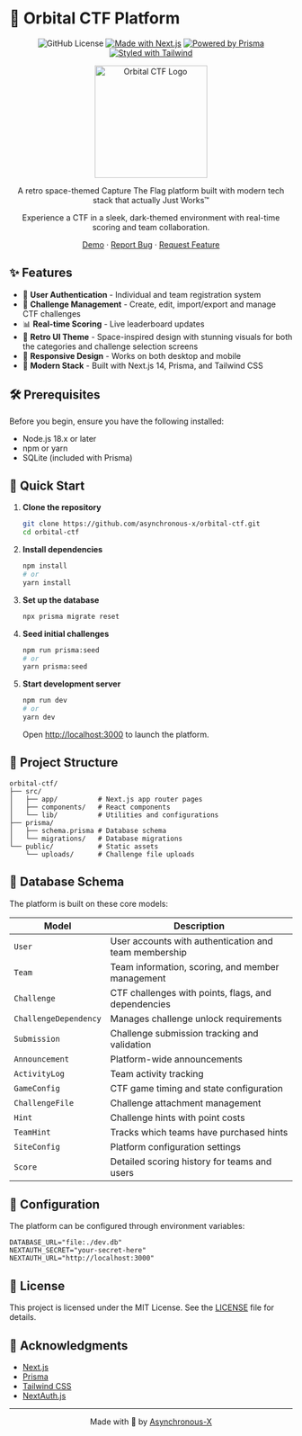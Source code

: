 # 🚀 Orbital CTF Platform

<div align="center">

![GitHub License](https://img.shields.io/github/license/asynchronous-x/orbital-ctf)
[![Made with Next.js](https://img.shields.io/badge/Made%20with-Next.js-000000?logo=next.js&logoWidth=20)](https://nextjs.org)
[![Powered by Prisma](https://img.shields.io/badge/Powered%20by-Prisma-2D3748?logo=prisma&logoWidth=20)](https://www.prisma.io)
[![Styled with Tailwind](https://img.shields.io/badge/Styled%20with-Tailwind-38B2AC?logo=tailwind-css&logoWidth=20)](https://tailwindcss.com)

<img src="https://raw.githubusercontent.com/asynchronous-x/orbital-ctf/main/public/logo.png" alt="Orbital CTF Logo" width="200"/>

A retro space-themed Capture The Flag platform built with modern tech stack that actually Just Works™️ 

Experience a CTF in a sleek, dark-themed environment with real-time scoring and team collaboration.

[Demo](https://orbital-ctf.vercel.app) · [Report Bug](https://github.com/asynchronous-x/orbital-ctf/issues) · [Request Feature](https://github.com/asynchronous-x/orbital-ctf/issues)

</div>

## ✨ Features

- 🔐 **User Authentication** - Individual and team registration system
- 🎯 **Challenge Management** - Create, edit, import/export and manage CTF challenges
- 📊 **Real-time Scoring** - Live leaderboard updates
- 🌙 **Retro UI Theme** - Space-inspired design with stunning visuals for both the categories and challenge selection screens
- 📱 **Responsive Design** - Works on both desktop and mobile
- 🚀 **Modern Stack** - Built with Next.js 14, Prisma, and Tailwind CSS

## 🛠️ Prerequisites

Before you begin, ensure you have the following installed:

- Node.js 18.x or later
- npm or yarn
- SQLite (included with Prisma)

## 🚀 Quick Start

1. **Clone the repository**
   ```bash
   git clone https://github.com/asynchronous-x/orbital-ctf.git
   cd orbital-ctf
   ```

2. **Install dependencies**
   ```bash
   npm install
   # or
   yarn install
   ```

3. **Set up the database**
   ```bash
   npx prisma migrate reset
   ```

4. **Seed initial challenges**
   ```bash
   npm run prisma:seed
   # or
   yarn prisma:seed
   ```

5. **Start development server**
   ```bash
   npm run dev
   # or
   yarn dev
   ```

   Open [http://localhost:3000](http://localhost:3000) to launch the platform.

## 📁 Project Structure

```
orbital-ctf/
├── src/
│   ├── app/          # Next.js app router pages
│   ├── components/   # React components
│   └── lib/          # Utilities and configurations
├── prisma/
│   ├── schema.prisma # Database schema
│   └── migrations/   # Database migrations
└── public/           # Static assets
    └── uploads/      # Challenge file uploads
```

## 💾 Database Schema

The platform is built on these core models:

| Model | Description |
|-------|-------------|
| `User` | User accounts with authentication and team membership |
| `Team` | Team information, scoring, and member management |
| `Challenge` | CTF challenges with points, flags, and dependencies |
| `ChallengeDependency` | Manages challenge unlock requirements |
| `Submission` | Challenge submission tracking and validation |
| `Announcement` | Platform-wide announcements |
| `ActivityLog` | Team activity tracking |
| `GameConfig` | CTF game timing and state configuration |
| `ChallengeFile` | Challenge attachment management |
| `Hint` | Challenge hints with point costs |
| `TeamHint` | Tracks which teams have purchased hints |
| `SiteConfig` | Platform configuration settings |
| `Score` | Detailed scoring history for teams and users |

## 🔧 Configuration

The platform can be configured through environment variables:

```env
DATABASE_URL="file:./dev.db"
NEXTAUTH_SECRET="your-secret-here"
NEXTAUTH_URL="http://localhost:3000"
```

## 📝 License

This project is licensed under the MIT License. See the [LICENSE](LICENSE) file for details.

## 🌟 Acknowledgments

- [Next.js](https://nextjs.org)
- [Prisma](https://www.prisma.io)
- [Tailwind CSS](https://tailwindcss.com)
- [NextAuth.js](https://next-auth.js.org)

---

<div align="center">

Made with 💯 by [Asynchronous-X](https://github.com/asynchronous-x)

</div>
